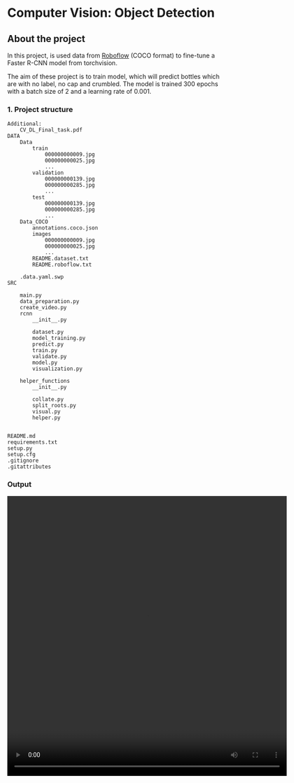 # Computer Vision: Object Detection
## About the project

In this project, is used data from [Roboflow](https://universe.roboflow.com/spark-intelligence-scqhh/bottle-defect-detection) (COCO format)
to fine-tune a Faster R-CNN model from torchvision.

The aim of these project is to train model, which will predict bottles which are with no label, no cap and crumbled.
The model is trained 300 epochs with a batch size of 2 and a learning rate of 0.001.

### 1. Project structure

    Additional:
        CV_DL_Final_task.pdf
    DATA
        Data
            train
                000000000009.jpg
                000000000025.jpg
                ...
            validation
                000000000139.jpg
                000000000285.jpg
                ...
            test
                000000000139.jpg
                000000000285.jpg
                ...
        Data_COCO
            annotations.coco.json
            images
                000000000009.jpg
                000000000025.jpg
                ...
            README.dataset.txt
            README.roboflow.txt
            
        .data.yaml.swp
    SRC
    
        main.py
        data_preparation.py
        create_video.py
        rcnn
            __init__.py
            
            dataset.py
            model_training.py
            predict.py
            train.py
            validate.py
            model.py
            visualization.py
            
        helper_functions
            __init__.py
            
            collate.py
            split_roots.py
            visual.py
            helper.py
            

    README.md
    requirements.txt
    setup.py
    setup.cfg
    .gitignore
    .gitattributes



### Output

<video width="640" height="640" src="output_video.mp4"></video>

